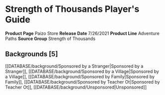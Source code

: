 ﻿---
id: '95'
name: Strength of Thousands Player's Guide
rarity: Common
rus_type_level: null
source: null
trait: null
type: Source

---
# Strength of Thousands Player's Guide

**Product Page** Paizo Store
**Release Date** 7/26/2021
**Product Line** Adventure Paths
**Source Group** Strength of Thousands

## Backgrounds [5]

[[DATABASE/background/Sponsored by a Stranger|Sponsored by a Stranger]], [[DATABASE/background/Sponsored by a Village|Sponsored by a Village]], [[DATABASE/background/Sponsored by Family|Sponsored by Family]], [[DATABASE/background/Sponsored by Teacher Ot|Sponsored by Teacher Ot]], [[DATABASE/background/Unsponsored|Unsponsored]]